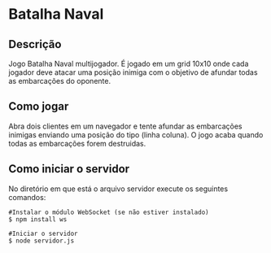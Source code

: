 # Batalha Naval

## Descrição
Jogo Batalha Naval multijogador. É jogado em um grid 10x10 onde cada jogador deve atacar uma posição inimiga com o objetivo de afundar todas as embarcações do oponente.

## Como jogar
Abra dois clientes em um navegador e tente afundar as embarcações inimigas enviando uma posição do tipo (linha coluna). O jogo acaba quando todas as embarcações forem destruidas.

## Como iniciar o servidor
No diretório em que está o arquivo servidor execute os seguintes comandos:
```
#Instalar o módulo WebSocket (se não estiver instalado)
$ npm install ws

#Iniciar o servidor
$ node servidor.js
```
